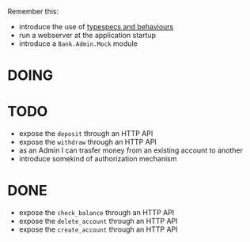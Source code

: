 Remember this:

* introduce the use of [typespecs and behaviours](https://elixir-lang.org/getting-started/typespecs-and-behaviours.html)
* run a webserver at the application startup
* introduce a `Bank.Admin.Mock` module

# DOING

# TODO

* expose the `deposit` through an HTTP API
* expose the `withdraw` through an HTTP API
* as an Admin I can trasfer money from an existing account to another
* introduce somekind of authorization mechanism

# DONE

* expose the `check_balance` through an HTTP API
* expose the `delete_account` through an HTTP API
* expose the `create_account` through an HTTP API
